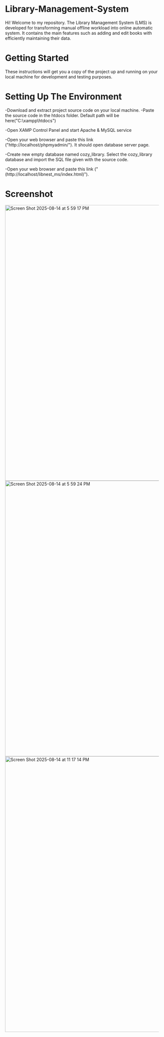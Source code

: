 # Library-Management-System
Hi! Welcome to my repository. The Library Management System (LMS) is developed for transforming manual offline workload into online automatic system. It contains the main features such as adding and edit books with efficiently maintaining their data.
# Getting Started
These instructions will get you a copy of the project up and running on your local machine for development and testing purposes.
# Setting Up The Environment
-Download and extract project source code on your local machine.
-Paste the source code in the htdocs folder. Default path will be here("C:\xampp\htdocs")

-Open XAMP Control Panel and start Apache & MySQL service

-Open your web browser and paste this link ("http://localhost/phpmyadmin/"). It should open database server page.

-Create new empty database named cozy_library. Select the cozy_library database and import the SQL file given with the source code.

-Open your web browser and paste this link ("(http://localhost/libnest_ms/index.html)").
# Screenshot
<img width="1440" height="900" alt="Screen Shot 2025-08-14 at 5 59 17 PM" src="https://github.com/user-attachments/assets/5dfedb46-913f-4121-aacf-b7956ce54a00" />
<img width="1440" height="900" alt="Screen Shot 2025-08-14 at 5 59 24 PM" src="https://github.com/user-attachments/assets/363fd383-47ad-490d-86eb-c1ec0fac0209" />
<img width="1440" height="900" alt="Screen Shot 2025-08-14 at 11 17 14 PM" src="https://github.com/user-attachments/assets/592d758d-acfc-4754-969c-980d5d626453" />
